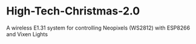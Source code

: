 # High-Tech-Christmas-2.0
A wireless E1.31 system for controlling Neopixels (WS2812) with ESP8266 and Vixen Lights
